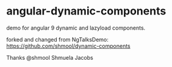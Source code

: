 # angular-dynamic-components
demo for angular 9 dynamic and lazyload components.

forked and changed from NgTalksDemo:
https://github.com/shmool/dynamic-components


Thanks @shmool Shmuela Jacobs
